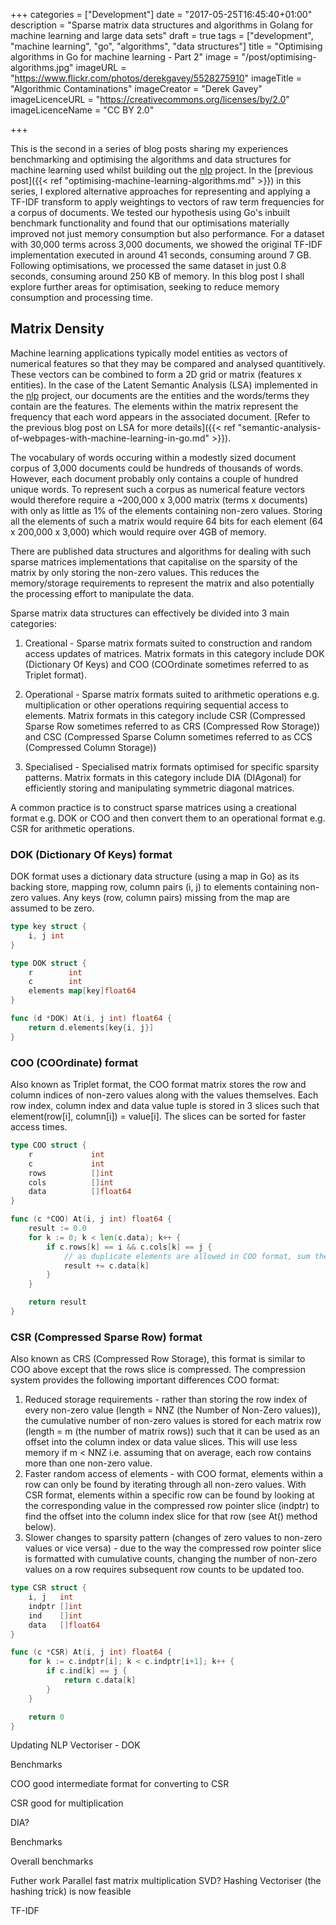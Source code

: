 +++
categories = ["Development"]
date = "2017-05-25T16:45:40+01:00"
description = "Sparse matrix data structures and algorithms in Golang for machine learning and large data sets"
draft = true
tags = ["development", "machine learning", "go", "algorithms", "data structures"]
title = "Optimising algorithms in Go for machine learning - Part 2"
image = "/post/optimising-algorithms.jpg"
imageURL = "https://www.flickr.com/photos/derekgavey/5528275910"
imageTitle = "Algorithmic Contaminations"
imageCreator = "Derek Gavey"
imageLicenceURL = "https://creativecommons.org/licenses/by/2.0"
imageLicenceName = "CC BY 2.0"

+++

This is the second in a series of blog posts sharing my experiences benchmarking and optimising the algorithms and data structures for machine learning used whilst building out the [nlp](http://github.com/james-bowman/nlp) project.  In the [previous post]({{< ref "optimising-machine-learning-algorithms.md" >}}) in this series, I explored alternative approaches for representing and applying a TF-IDF transform to apply weightings to vectors of raw term frequencies for a corpus of documents.  We tested our hypothesis using Go's inbuilt benchmark functionality and found that our optimisations materially improved not just memory consumption but also performance.  For a dataset with 30,000 terms across 3,000 documents, we showed the original TF-IDF implementation executed in around 41 seconds, consuming around 7 GB.  Following optimisations, we processed the same dataset in just 0.8 seconds, consuming around 250 KB of memory.  In this blog post I shall explore further areas for optimisation, seeking to reduce memory consumption and processing time.

## Matrix Density

Machine learning applications typically model entities as vectors of numerical features so that they may be compared and analysed quantitively.  These vectors can be combined to form a 2D grid or matrix (features x entities).  In the case of the Latent Semantic Analysis (LSA) implemented in the [nlp](http://github.com/james-bowman/nlp) project, our documents are the entities and the words/terms they contain are the features.  The elements within the matrix represent the frequency that each word appears in the associated document.  [Refer to the previous blog post on LSA for more details]({{< ref "semantic-analysis-of-webpages-with-machine-learning-in-go.md" >}}).

The vocabulary of words occuring within a modestly sized document corpus of 3,000 documents could be hundreds of thousands of words.  However, each document probably only contains a couple of hundred unique words.  To represent such a corpus as numerical feature vectors would therefore require a ~200,000 x 3,000 matrix (terms x documents) with only as little as 1% of the elements containing non-zero values.  Storing all the elements of such a matrix would require 64 bits for each element (64 x 200,000 x 3,000) which would require over 4GB of memory.

There are published data structures and algorithms for dealing with such sparse matrices implementations that capitalise on the sparsity of the matrix by only storing the non-zero values.  This reduces the memory/storage requirements to represent the matrix and also potentially the processing effort to manipulate the data.

Sparse matrix data structures can effectively be divided into 3 main categories:

1. Creational - Sparse matrix formats suited to construction and random access updates of matrices.  Matrix formats in this category include DOK (Dictionary Of Keys) and COO (COOrdinate sometimes referred to as Triplet format).

2. Operational - Sparse matrix formats suited to arithmetic operations e.g. multiplication or other operations requiring sequential access to elements.  Matrix formats in this category include CSR (Compressed Sparse Row sometimes referred to as CRS (Compressed Row Storage)) and CSC (Compressed Sparse Column sometimes referred to as CCS (Compressed Column Storage))

3. Specialised - Specialised matrix formats optimised for specific sparsity patterns.  Matrix formats in this category include DIA (DIAgonal) for efficiently storing and manipulating symmetric diagonal matrices.

A common practice is to construct sparse matrices using a creational format e.g. DOK or COO and then convert them to an operational format e.g. CSR for arithmetic operations.

### DOK (Dictionary Of Keys) format

DOK format uses a dictionary data structure (using a map in Go) as its backing store, mapping row, column pairs (i, j) to elements containing non-zero values.  Any keys (row, column pairs) missing from the map are assumed to be zero.

``` Go
type key struct {
	i, j int
}

type DOK struct {
	r        int
	c        int
	elements map[key]float64
}

func (d *DOK) At(i, j int) float64 {
	return d.elements[key{i, j}]
}
```

### COO (COOrdinate) format

Also known as Triplet format, the COO format matrix stores the row and column indices of non-zero values along with the values themselves.  Each row index, column index and data value tuple is stored in 3 slices such that element(row[i], column[i]) = value[i].  The slices can be sorted for faster access times.

``` Go
type COO struct {
	r             int
	c             int
	rows          []int
	cols          []int
	data          []float64
}

func (c *COO) At(i, j int) float64 {
	result := 0.0
	for k := 0; k < len(c.data); k++ {
		if c.rows[k] == i && c.cols[k] == j {
            // as duplicate elements are allowed in COO format, sum them together
			result += c.data[k]
		}
	}

	return result
}
```

### CSR (Compressed Sparse Row) format

Also known as CRS (Compressed Row Storage), this format is similar to COO above except that the rows slice is compressed.  The compression system provides the following important differences COO format:

1. Reduced storage requirements - rather than storing the row index of every non-zero value (length = NNZ (the Number of Non-Zero values)), the cumulative number of non-zero values is stored for each matrix row (length = m (the number of matrix rows)) such that it can be used as an offset into the column index or data value slices.  This will use less memory if m < NNZ i.e. assuming that on average, each row contains more than one non-zero value.
2. Faster random access of elements - with COO format, elements within a row can only be found by iterating through all non-zero values.  With CSR format, elements within a specific row can be found by looking at the corresponding value in the compressed row pointer slice (indptr) to find the offset into the column index slice for that row (see At() method below).
3. Slower changes to sparsity pattern (changes of zero values to non-zero values or vice versa) - due to the way the compressed row pointer slice is formatted with cumulative counts, changing the number of non-zero values on a row requires subsequent row counts to be updated too.

``` Go
type CSR struct {
	i, j   int
	indptr []int
	ind    []int
	data   []float64
}

func (c *CSR) At(i, j int) float64 {
	for k := c.indptr[i]; k < c.indptr[i+1]; k++ {
		if c.ind[k] == j {
			return c.data[k]
		}
	}

	return 0
}
```

Updating NLP
Vectoriser - DOK

Benchmarks

COO good intermediate format for converting to CSR

CSR good for multiplication

DIA?

Benchmarks

Overall benchmarks

Futher work
Parallel fast matrix multiplication
SVD?
Hashing Vectoriser (the hashing trick) is now feasible


TF-IDF